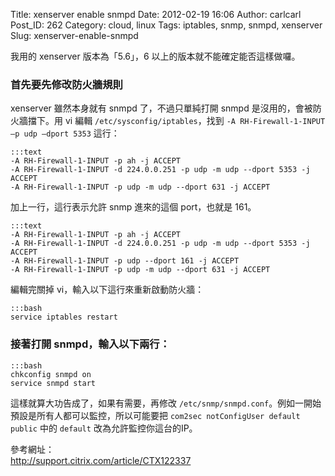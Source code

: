 Title: xenserver enable snmpd
Date: 2012-02-19 16:06
Author: carlcarl
Post_ID: 262
Category: cloud, linux
Tags: iptables, snmp, snmpd, xenserver
Slug: xenserver-enable-snmpd

我用的 xenserver 版本為「5.6」，6 以上的版本就不能確定能否這樣做囉。

### 首先要先修改防火牆規則
xenserver 雖然本身就有 snmpd 了，不過只單純打開 snmpd 是沒用的，會被防火牆擋下。用 vi
    編輯 `/etc/sysconfig/iptables`，找到 `-A RH-Firewall-1-INPUT –p udp
    –dport 5353` 這行：

	:::text
	-A RH-Firewall-1-INPUT -p ah -j ACCEPT
	-A RH-Firewall-1-INPUT -d 224.0.0.251 -p udp -m udp --dport 5353 -j ACCEPT
	-A RH-Firewall-1-INPUT -p udp -m udp --dport 631 -j ACCEPT


加上一行，這行表示允許 snmp 進來的這個 port，也就是 161。

	:::text
	-A RH-Firewall-1-INPUT -p ah -j ACCEPT
	-A RH-Firewall-1-INPUT -d 224.0.0.251 -p udp -m udp --dport 5353 -j ACCEPT
	-A RH-Firewall-1-INPUT -p udp --dport 161 -j ACCEPT
	-A RH-Firewall-1-INPUT -p udp -m udp --dport 631 -j ACCEPT

編輯完關掉 vi，輸入以下這行來重新啟動防火牆：

	:::bash
	service iptables restart


### 接著打開 snmpd，輸入以下兩行：

	:::bash
	chkconfig snmpd on
	service snmpd start


這樣就算大功告成了，如果有需要，再修改 `/etc/snmp/snmpd.conf`。例如一開始預設是所有人都可以監控，所以可能要把 `com2sec
notConfigUser default public` 中的 `default` 改為允許監控你這台的IP。

參考網址：  
<http://support.citrix.com/article/CTX122337>
